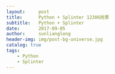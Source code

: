 ```yaml
---
layout:     post
title:      Python + Splinter 12306抢票
subtitle:   Python + Splinter 
date:       2017-09-05
author:     sunlianglong
header-img: img/post-bg-universe.jpg
catalog: true
tags:
    - Python
    - Splinter 
---
```


